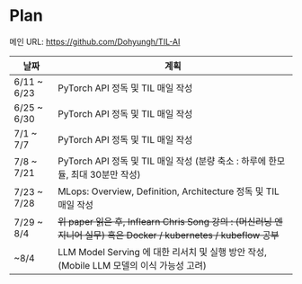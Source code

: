 # Plan

메인 URL: https://github.com/Dohyungh/TIL-AI

| 날짜        | 계획                                                                                                               |
| ----------- | ------------------------------------------------------------------------------------------------------------------ |
| 6/11 ~ 6/23 | PyTorch API 정독 및 TIL 매일 작성                                                                                  |
| 6/25 ~ 6/30 | PyTorch API 정독 및 TIL 매일 작성                                                                                  |
| 7/1 ~ 7/7   | PyTorch API 정독 및 TIL 매일 작성                                                                                  |
| 7/8 ~ 7/21  | PyTorch API 정독 및 TIL 매일 작성 (분량 축소 : 하루에 한모듈, 최대 30분만 작성)                                    |
| 7/23 ~ 7/28 | MLops: Overview, Definition, Architecture 정독 및 TIL 매일 작성                                                    |
| 7/29 ~ 8/4  | ~~위 paper 읽은 후, Inflearn Chris Song 강의 : (머신러닝 엔지니어 실무) 혹은 Docker / kubernetes / kubeflow 공부~~ |
| ~8/4        | LLM Model Serving 에 대한 리서치 및 실행 방안 작성, (Mobile LLM 모델의 이식 가능성 고려)                           |
